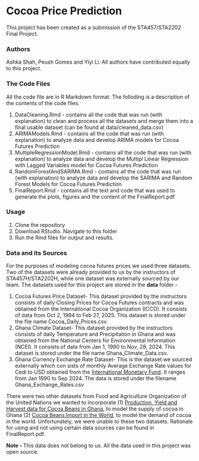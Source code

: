 # Cocoa Price Prediction

This project has been created as a submission of the STA457/STA2202 Final Project. 

### Authors
Ashka Shah, Peush Gomes and Yiyi Li. All authors have contributed equally to this project.

### The Code Files
All the code file are in R Markdown format. The folloding is a description of the contents of the code files.

1) DataCleaning.Rmd - contains all the code that was run (with explanation) to clean and process all the datasets and merge them into a final usable dataset (can be found at data/cleaned_data.csv)
2) ARIMAModels.Rmd - contains all the code that was run (with explanation) to analyze data and develop ARIMA models for Cocoa Futures Prediction 
3) MultipleRegressionModel.Rmd - contains all the code that was run (with explanation) to analyze data and develop the Multipl Linear Regression with Lagged Variables model for Cocoa Futures Prediction 
4) RandomForestAndSARIMA.Rmd - contains all the code that was run (with explanation) to analyze data and develop the SARIMA and Random Forest Models for Cocoa Futures Prediction 
5) FinalReport.Rmd - contains all the text and code that was used to generate the plots, figures and the content of the FinalReport.pdf

### Usage

1) Clone the repository
2) Download RStudio. Navigate to this folder
3) Run the Rmd files for output and results. 

### Data and its Sources
 For the purposes of modeling cocoa futures prices we used three datasets. Two of the datasets were already provided to us by the instructors of STA457H/STA2202H, while one dataset was externally sourced by our team. 
 The datasets used for this project are stored in the **data** folder -
 1. Cocoa Futures Price Dataset- This dataset provided by the instructors consists of daily Closing Prices
 for Cocoa Futures contracts and was obtained from the International Cocoa Organization (ICCO).
 It consists of data from Oct 2, 1994 to Feb 27, 2025. This dataset is stored under the file name
 Cocoa_Daily_Prices.csv.
 2. Ghana Climate Dataset- This dataset provided by the instructors consists of daily Temperature and
 Precipitation in Ghana and was obtained from the National Centers for Environmental Information
 (NCEI). It consists of data from Jan 1, 1990 to Nov, 28, 2024. This dataset is stored under the file
 name Ghana_Climate_Data.csv.
 3. Ghana Currency Exchange Rate Dataset- This is the dataset we sourced externally which con
sists of monthly Average Exchange Rate values for Cedi to USD obtained from the [International
 Monetary Fund](https://data.imf.org/regular.aspx?key=61545850). It ranges from Jan 1990 to Sep 2024. The data is stored under the filename
 Ghana_Exchange_Rates.csv 

There were two other datasets from Food and Agriculture Organization of the United Nations we wanted to incorporate (1) [Production, Yield and Harvest data for Cocoa Beans in Ghana](https://www.fao.org/faostat/en/#data/QCL), to model the supply of cocoa in Ghana (2) [Cocoa Beans Import in the World](https://www.fao.org/faostat/en/#data/QCL), to model the demand of cocoa in the world.  Unfortunately, we were unable to these two datasets. Rationale for using and not using certain data sources can be found in FinalReport.pdf.

<b>Note - </b> This data does not belong to us. All the data used in this project was open source.


